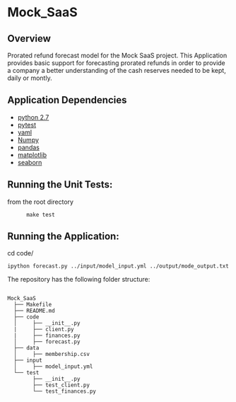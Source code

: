 # Mock_SaaS

## Overview

Prorated refund forecast model for the Mock SaaS project.
This Application provides basic support for forecasting prorated refunds
in order to provide a company a better understanding of the cash reserves
needed to be kept, daily or montly.

## Application Dependencies

- [python 2.7](https://www.python.org/)
- [pytest](http://doc.pytest.org/en/latest/)
- [yaml](http://yaml.org/)
- [Numpy](http://www.numpy.org/)
- [pandas](http://pandas.pydata.org/)
- [matplotlib](http://matplotlib.org/)
- [seaborn](https://seaborn.github.io/)


## Running the Unit Tests:
  from the root directory  
```
      make test        
```

## Running the Application:  


  cd code/
  ```       
  ipython forecast.py ../input/model_input.yml ../output/mode_output.txt
  ```   

The repository has the following folder structure:  

```

Mock_SaaS   
  ├── Makefile    
  ├── README.md  
  ├── code    
  │     ├── __init__.py  
  |     ├── client.py  
  |     ├── finances.py    
  │     ├── forecast.py  
  ├── data  
  │     ├── membership.csv  
  ├── input
  │     ├── model_input.yml  
  └── test
        ├── __init__.py  
        ├── test_client.py  
        └── test_finances.py  
```
